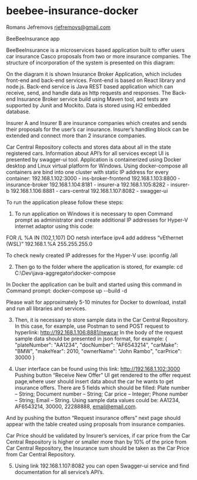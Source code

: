 # beebee-insurance-docker

Romans Jefremovs
rjefremovs@gmail.com

BeeBeeInsurance app

BeeBeeInsurance is a microservices based application built to offer users car insurance Casco proposals from two or more insurance companies.
The structure of incorporation of the system is presented on this diagram: 
 
On the diagram it is shown Insurance Broker Application, which includes front-end and back-end services. Front-end is based on React library and node.js.
Back-end service is Java REST based application which can receive, send, and handle data as http requests and responses. The Back-end Insurance Broker service build using Maven tool, and tests are supported by Junit and Mockito. Data is stored using H2 embedded database.

Insurer A and Insurer B are insurance companies which creates and sends their proposals for the user’s car insurance. Insurer’s handling block can be extended and connect more than 2 insurance companies.

Car Central Repository collects and stores data about all in the state registered cars.
Information about API’s for all services except UI is presented by swagger-ui tool.
Application is containerized using Docker desktop and Linux virtual platform for Windows.
Using docker-compose all containers are bind into one cluster with static IP address for every container: 
192.168.1.102:3000 - ins-broker-frontend
192.168.1.103:8800 - insurance-broker
192.168.1.104:8181 - insurer-a
192.168.1.105:8282 - insurer-b
192.168.1.106:8881 - cars-central
192.168.1.107:8082 - swagger-ui

To run the application please follow these steps:
1.  To run application on Windows it is necessary to open Command prompt as administrator and create additional IP addresses for Hyper-V internet adaptor using this code:

FOR /L %A IN (102,1,107) DO netsh interface ipv4 add address “vEthernet (WSL)” 192.168.1.%A 255.255.255.0

To check newly created IP addresses for the Hyper-V use:
        ipconfig /all

2.  Then go to the folder where the application is stored, for example:
            cd C:\Dev\java-aggregator\docker-compose

In Docker the application can be built and started using this command in Command prompt:
docker-compose up --build -d

Please wait for approximately 5-10 minutes for Docker to download, install and run all libraries and services.

3.  Then, it is necessary to store sample data in the Car Central Repository. In this case, for example, use Postman to send POST request to hyperlink:
http://192.168.1.106:8881/newcar
In the body of the request sample data should be presented in json format, for example:
{
    "plateNumber": "AA1234",
    "docNumber": "AF6543214",
    "carMake": "BMW",
    "makeYear": 2010,
    "ownerName": "John Rambo",
    "carPrice": 30000
}

4.  User interface can be found using this link: http://192.168.1.102:3000
Pushing button “Receive New Offer” UI get rendered to the offer request page,where user should insert data about 
the car he wants to get insurance offers.
There are 5 fields which should be filled:
Plate number – String;
Document number – String;
Car price – Integer;
Phone number – String;
Email – String.
Using sample data values could be: AA1234, AF6543214, 30000, 22288888, email@email.com.

And by pushing the button “Request insurance offers” next page should appear with the table created using proposals from insurance companies.

Car Price should be validated by Insurer’s services, if car price from the Car Central Repository is higher or smaller more than by 10% of 
the price from Car Central Repository, the Insurance sum should be taken as the Car Price from Car Central Repository.

5.  Using link 192.168.1.107:8082 you can open Swagger-ui service and find documentation for all service’s API’s.

